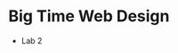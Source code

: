 <h1>Big Time Web Design</h1>

<ul>
    <li><a hre="lab2/index.html" target="_blank">Lab 2</a></li>
</ul>